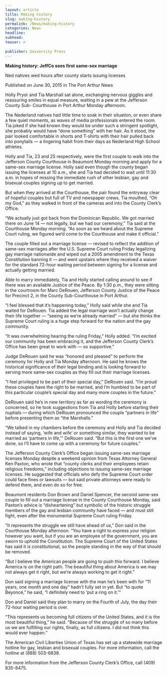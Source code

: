 ```yaml
---
layout: article
title: Making history
slug: making-history
permalink: /News/making-history
categories: News
headline: 
subhead: 
teaser: >
  
publisher: University Press
---
```


__Making history: JeffCo sees first same\-sex marriage__

Ned natives wed hours after county starts issuing licenses

Published on June 30, 2015 in The Port Arthur News

Holly Pryor and Tia Marshall sat alone, exchanging nervous giggles and reassuring smiles in equal measure, waiting in a pew at the Jefferson County Sub\- Courthouse in Port Arthur Monday afternoon\.

The Nederland natives had little time to soak in their situation, or even share a few quiet moments, as waves of media professionals entered the room\. Tia joked if she had known they would be under such a stringent spotlight, she probably would have “done something” with her hair\. As it stood, the pair looked comfortable in shorts and T\-shirts with their hair pulled back into ponytails — a lingering habit from their days as Nederland High School athletes\.

Holly and Tia, 23 and 25 respectively, were the first couple to walk into the Jefferson County Courthouse in Beaumont Monday morning and apply for a same\-sex marriage license\. Holly said even though the county began issuing the licenses at 10 a\.m\., she and Tia had decided to wait until 11:30 a\.m\. in hopes of missing the immediate rush of other lesbian, gay and bisexual couples signing up to get married\.

But when they arrived at the Courthouse, the pair found the entryway clear of hopeful couples but full of TV and newspaper crews\. Tia mouthed, “Oh my God,” as they walked in front of the cameras and into the County Clerk’s Office\.

“We actually just got back from the Dominican Republic\. We got married there on June 14 — not legally, but we had our ceremony,” Tia said at the Courthouse Monday morning\. “As soon as we heard about the Supreme Court ruling, we figured we’d come to the Courthouse and make it official\.”

The couple filled out a marriage license — revised to reflect the addition of same\-sex marriages after the U\.S\. Supreme Court ruling Friday legalizing gay marriage nationwide and wiped out a 2005 amendment to the Texas Constitution banning it — and went upstairs where they received a waiver for the standard 72\-hour waiting period between signing for a license and actually getting married\.

Able to marry immediately, Tia and Holly started calling around to see if there was an available Justice of the Peace\. By 1:30 p\.m\., they were sitting in the courtroom for Marc DeRouen, Jefferson County Justice of the Peace for Precinct 2, in the County Sub\-Courthouse in Port Arthur\.

“I feel blessed that it’s happening today,” Holly said while she and Tia waited for DeRouen\. Tia added the legal marriage won’t actually change their life together — “seeing as we’re already married” — but she thinks the Supreme Court ruling is a huge step forward for the nation and the gay community\.

“It was overwhelming hearing the ruling Friday,” Holly added\. “I’m excited our community has been embracing it, and the Jefferson County Clerk’s Office has been great to work with — so supportive\.”

Judge DeRouen said he was “honored and pleased” to perform the ceremony for Holly and Tia Monday afternoon\. He said he knows the historical significance of their legal binding and is looking forward to serving more same\-sex couples as they fill out their marriage licenses\.

“I feel privileged to be part of their special day,” DeRouen said\. “I’m proud these couples have the right to be married, and I’m humbled to be part of this particular couple’s special day and many more couples in the future\.”

DeRouen said he’s in new territory as far as wording the ceremony is concerned, so he took suggestions from Tia and Holly before starting their nuptials — during which DeRouen pronounced the couple “partners in life” before presenting them as “the Marshalls\.”

“We talked in my chambers before the ceremony and Holly and Tia decided instead of saying, ‘wife and wife’ or something similar, they wanted to be married as ‘partners in life,’” DeRouen said\. “But this is the first one we’ve done, so I’ll have to come up with a ceremony for future couples\.”

The Jefferson County Clerk’s Office began issuing same\-sex marriage licenses Monday despite a weekend opinion from Texas Attorney General Ken Paxton, who wrote that “county clerks and their employees retain religious freedoms,” including objections to issuing same\-sex marriage licenses\. He suggested that officials who defy the Supreme Court order could face fines or lawsuits — but said private attorneys were ready to defend them, and even do so for free\.

Beaumont residents Don Brown and Daniel Spencer, the second same\-sex couple to fill out a marriage license in the County Courthouse Monday, said Paxton’s advice is “disheartening” but symbolic of the historic struggle members of the gay and lesbian community have faced — and must still fight, even after the monumental Supreme Court ruling Friday\.

“It represents the struggle we still have ahead of us,” Don said in the Courthouse Monday afternoon\. “You have a right to express your religion however you want, but if you are an employee of the government, you are sworn to uphold the Constitution\. The Supreme Court of the United States has said it is constitutional, so the people standing in the way of that should be removed\.

“But I believe the American people are going to push this forward\. I believe America is on the right path\. The beautiful thing about America is we may not always get it right, but we’re always working to get it right\.”

Don said signing a marriage license with the man he’s been with for “11 years, one month and one day” hadn’t fully set in yet\. But “to quote Beyoncé,” he said, “I definitely need to ‘put a ring on it\.’”

Don and Daniel said they plan to marry on the Fourth of July, the day their 72\-hour waiting period is over\.

“This represents us becoming full citizens of the United States, and it is the most beautiful thing,” he said\. “Because of the struggle of so many before us we are fulfilling our rights, finally, as full citizens\. I did not think this would ever happen\.”

The American Civil Liberties Union of Texas has set up a statewide marriage hotline for gay, lesbian and bisexual couples\. For more information, call the hotline at \(888\) 503\-6838\.

For more information from the Jefferson County Clerk’s Office, call \(409\) 835\-8475\.


